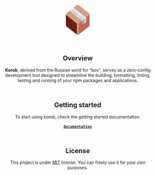 <p align="center">
  <img alt="korob" src="public/korob.svg" width="100" />
</p>
<br>
<div align="center">
  <strong>
    <h2 align="center">Overview</h2>
  </strong>
  <p align="center">
    <strong>Korob</strong>, derived from the Russian word for "box", serves as a zero-config development tool designed to streamline the building, formatting, linting, testing and running of your npm packages and applications.
  </p>
</div>
<br>
<div align="center">
  <strong>
    <h2 align="center">Getting started</h2>
  </strong>
  <p align="center">
    To start using korob, check the getting started documentation:
  </p>
  <p align="center">
    <strong>
      <code>&nbsp;<a href="https://korob.domin.pro/">Documentation</a>&nbsp;</code>
    </strong>
  </p>
</div>
<br>
<div align="center">
  <strong>
    <h2 align="center">License</h2>
  </strong>
  <p align="center">
    This project is under <a href="https://choosealicense.com/licenses/mit/">MIT</a> license. You can freely use it for your own purposes.
  </p>
</div>
